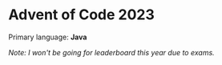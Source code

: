 # Advent of Code 2023

Primary language: **Java**

*Note: I won't be going for leaderboard this year due to exams.*